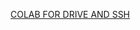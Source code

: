 [COLAB FOR DRIVE AND SSH](https://colab.research.google.com/drive/1k_J7s0loXK80UkPI-mO_jnscSoJiaPc4)
